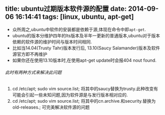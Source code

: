 title: ubuntu过期版本软件源的配置
date: 2014-09-06 16:14:41
tags: [linux, ubuntu, apt-get]
---

* 众所周之,ubuntu中软件的安装都是依赖于源,体现在命令中即`apt-get`.
* ubuntu的版本分维护四年的lts版本及半年一更新的普通版本,ubuntu对于版本依赖的软件源的维护时间与版本时间相同.
* 比如当14.04(Trusty Tahr)版本发行后, 13.10(Saucy Salamander)版本及软件源官方即不再维护
* 如果你还在使用13.10版本时,在使用apt-get update时会报404 nout found.

###### 此时有两种方式来解决此问题

1. cd /etc/apt; sudo vim source.list; 将其中的saucy替换为trusty.此种改变有可能会引起一些未知问题,因为软件源是与发行版本相对应的.
2. cd /etc/apt; sudo vim source.list; 将其中的cn.archive.和security.替换为old-releases.; 可完美解决软件源的问题
